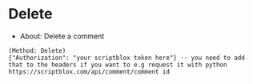 # Delete
- About: Delete a comment

```
(Method: Delete)
{"Authorization": "your scriptblox token here"} -- you need to add that to the headers if you want to e.g request it with python
https://scriptblox.com/api/comment/comment id
```